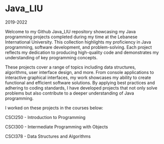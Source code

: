 # Java_LIU
2019-2022

Welcome to my Github Java_LIU repository showcasing my Java programming projects completed during my time at the Lebanese International University. This collection highlights my proficiency in Java programming, software development, and problem-solving. Each project reflects my dedication to producing high-quality code and demonstrates my understanding of key programming concepts.

These projects cover a range of topics including data structures, algorithms, user interface design, and more. From console applications to interactive graphical interfaces, my work showcases my ability to create functional and efficient software solutions. By applying best practices and adhering to coding standards, I have developed projects that not only solve problems but also contribute to a deeper understanding of Java programming.

I worked on these projects in the courses below:

CSCI250 - Introduction to Programming

CSCI300 - Intermediate Programming with Objects

CSCI378 - Data Structures and Algorithms
